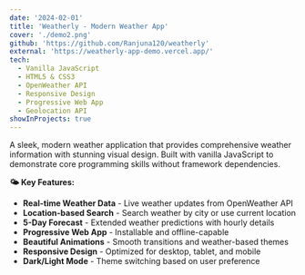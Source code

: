 ```yaml
---
date: '2024-02-01'
title: 'Weatherly - Modern Weather App'
cover: './demo2.png'
github: 'https://github.com/Ranjuna120/weatherly'
external: 'https://weatherly-app-demo.vercel.app/'
tech:
  - Vanilla JavaScript
  - HTML5 & CSS3
  - OpenWeather API
  - Responsive Design
  - Progressive Web App
  - Geolocation API
showInProjects: true
---
```


A sleek, modern weather application that provides comprehensive weather information with stunning visual design. Built with vanilla JavaScript to demonstrate core programming skills without framework dependencies.

**🌤️ Key Features:**
- **Real-time Weather Data** - Live weather updates from OpenWeather API
- **Location-based Search** - Search weather by city or use current location
- **5-Day Forecast** - Extended weather predictions with hourly details
- **Progressive Web App** - Installable and offline-capable
- **Beautiful Animations** - Smooth transitions and weather-based themes
- **Responsive Design** - Optimized for desktop, tablet, and mobile
- **Dark/Light Mode** - Theme switching based on user preference
